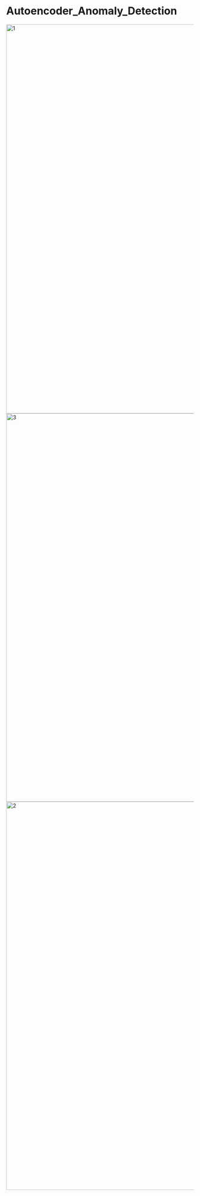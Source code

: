 # Autoencoder_Anomaly_Detection

<img width="1043" alt="1" src="https://user-images.githubusercontent.com/61678329/193456185-3770a1d4-464c-4ded-8bb2-4420c03ac5fb.png">


<img width="1041" alt="3" src="https://user-images.githubusercontent.com/61678329/193456269-24fd51f7-00ee-4352-bff4-2ee98faf2d8d.png">

<img width="1041" alt="2" src="https://user-images.githubusercontent.com/61678329/193456248-015b2a4f-5627-42ab-a350-1dd4a7a4b08e.png">
